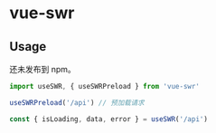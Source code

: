 # vue-swr

## Usage

还未发布到 npm。

```ts
import useSWR, { useSWRPreload } from 'vue-swr'

useSWRPreload('/api') // 预加载请求

const { isLoading, data, error } = useSWR('/api')
```
